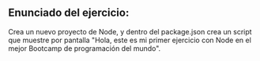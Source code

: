 <h2>Enunciado del ejercicio:</h2>
<p>Crea un nuevo proyecto de Node, y dentro del package.json crea un script que muestre por pantalla "Hola, este es mi primer ejercicio con Node en el mejor Bootcamp de programación del mundo".</p> 